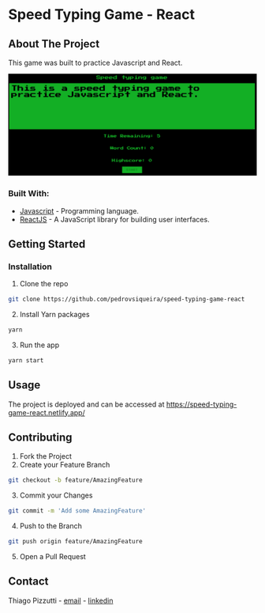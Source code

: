 # Speed Typing Game - React


## About The Project
This game was built to practice Javascript and React. 


![Desktop views](public/screenshot.png)

### Built With:

* [Javascript](https://nodejs.org/en/) - Programming language.
* [ReactJS](https://expressjs.com/pt-br/) - A JavaScript library for building user interfaces.


<!-- GETTING STARTED -->
## Getting Started

### Installation

1. Clone the repo
```sh
git clone https://github.com/pedrovsiqueira/speed-typing-game-react
```
2. Install Yarn packages
```sh
yarn
```
3. Run the app
```sh
yarn start
```

<!-- USAGE EXAMPLES -->
## Usage

The project is deployed and can be accessed at https://speed-typing-game-react.netlify.app/


<!-- CONTRIBUTING -->
## Contributing


1. Fork the Project
2. Create your Feature Branch
```sh
git checkout -b feature/AmazingFeature
```
3. Commit your Changes
```sh
git commit -m 'Add some AmazingFeature'
```
4. Push to the Branch
```sh
git push origin feature/AmazingFeature
```
5. Open a Pull Request



<!-- CONTACT -->
## Contact

Thiago Pizzutti - [email](mailto:tpizzutti@gmail.com) - [linkedin](https://www.linkedin.com/in/tpizzutti/)

